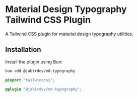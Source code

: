 # Material Design Typography Tailwind CSS Plugin

A Tailwind CSS plugin for material design typography utilities.

## Installation

Install the plugin using Bun:

```bash
bun add @jabirdev/md-typography
```

```css
@import "tailwindcss";

@plugin "@jabirdev/md-typography";
```
